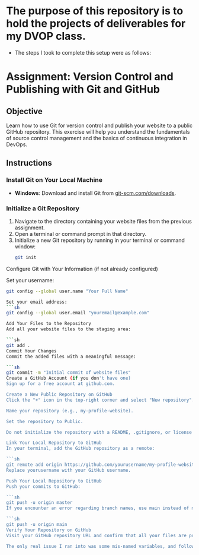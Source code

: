 # The purpose of this repository is to hold the projects of deliverables for my DVOP class.
- The steps I took to complete this setup were as follows:
# Assignment: Version Control and Publishing with Git and GitHub

## Objective
Learn how to use Git for version control and publish your website to a public GitHub repository. This exercise will help you understand the fundamentals of source control management and the basics of continuous integration in DevOps.

## Instructions

### Install Git on Your Local Machine
- **Windows**: Download and install Git from [git-scm.com/downloads](https://git-scm.com/downloads).

### Initialize a Git Repository
1. Navigate to the directory containing your website files from the previous assignment.
2. Open a terminal or command prompt in that directory.
3. Initialize a new Git repository by running in your terminal or command window:
   ```sh
   git init

Configure Git with Your Information (if not already configured)

Set your username:
```sh
git config --global user.name "Your Full Name"

Set your email address:
```sh
git config --global user.email "youremail@example.com"

Add Your Files to the Repository
Add all your website files to the staging area:

```sh
git add .
Commit Your Changes
Commit the added files with a meaningful message:

```sh
git commit -m "Initial commit of website files"
Create a GitHub Account (if you don't have one)
Sign up for a free account at github.com.

Create a New Public Repository on GitHub
Click the "+" icon in the top-right corner and select "New repository".

Name your repository (e.g., my-profile-website).

Set the repository to Public.

Do not initialize the repository with a README, .gitignore, or license (since you have already initialized a local repository).

Link Your Local Repository to GitHub
In your terminal, add the GitHub repository as a remote:

```sh
git remote add origin https://github.com/yourusername/my-profile-website.git
Replace yourusername with your GitHub username.

Push Your Local Repository to GitHub
Push your commits to GitHub:

```sh
git push -u origin master
If you encounter an error regarding branch names, use main instead of master:

```sh
git push -u origin main
Verify Your Repository on GitHub
Visit your GitHub repository URL and confirm that all your files are present.

The only real issue I ran into was some mis-named variables, and following a link to a localhost page that didn't exist.
